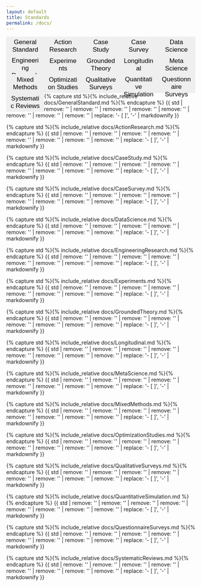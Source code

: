 ```yaml
---
layout: default
title: Standards
permalink: /docs/
---   
```


<html>
<head>
<style>
.tablinks {
  background-color: #inherit;
  color: black;
  float: left;
  border: none;
  outline: none;
  cursor: pointer;
  padding: 4px 10px;
  font-size: 17px;
  height: 50px;
  width: 20%;
}

.tablinks:hover {
  background-color: #ddd;
}

.tab {
  padding-bottom: 130px;
}

.tab button.active {
  background-color: #ccc;
}

.tabcontent {
  color: black;
  display: none;
  padding: 10px 20px;
  height: 100%;
}
</style>
<script src="../form_generator/js/read_standards.js"></script>
<script>
function openStandardFromURL(evt) {
  standardName = getParameterByName('standard')[0].replaceAll('"', '');

  var i, tabcontent, tablinks;
  tabcontent = document.getElementsByClassName("tabcontent");
  for (i = 0; i < tabcontent.length; i++) {
    tabcontent[i].style.display = "none";
  }
  tablinks = document.getElementsByClassName("tablinks");
  for (i = 0; i < tablinks.length; i++) {
    tablinks[i].className = tablinks[i].className.replace(" active", "");
  }
  document.getElementById(standardName).style.display = "block";
  document.getElementById(standardName+'_b').className += " active";
}
</script>
</head>
<body onload="openStandardFromURL(event)">

<div class="tab">
  <button id="GeneralStandard_b"        class="tablinks" onclick="openStandard(event, 'GeneralStandard')">General Standard</button>
  <button id="ActionResearch_b"         class="tablinks" onclick="openStandard(event, 'ActionResearch')">Action Research</button>
  <button id="CaseStudy_b"              class="tablinks" onclick="openStandard(event, 'CaseStudy')">Case Study</button>
  <button id="CaseSurvey_b"             class="tablinks" onclick="openStandard(event, 'CaseSurvey')">Case Survey</button>
  <button id="DataScience_b"            class="tablinks" onclick="openStandard(event, 'DataScience')">Data Science</button>
  <button id="EngineeringResearch_b"    class="tablinks" onclick="openStandard(event, 'EngineeringResearch')">Engineering Research</button>
  <button id="Experiments_b"            class="tablinks" onclick="openStandard(event, 'Experiments')">Experiments</button>
  <button id="GroundedTheory_b"         class="tablinks" onclick="openStandard(event, 'GroundedTheory')">Grounded Theory</button>
  <button id="Longitudinal_b"           class="tablinks" onclick="openStandard(event, 'Longitudinal')">Longitudinal</button>
  <button id="MetaScience_b"            class="tablinks" onclick="openStandard(event, 'MetaScience')">Meta Science </button>
  <button id="MixedMethods_b"           class="tablinks" onclick="openStandard(event, 'MixedMethods')">Mixed Methods </button>
  <button id="OptimizationStudies_b"    class="tablinks" onclick="openStandard(event, 'OptimizationStudies')">Optimization Studies</button>
  <button id="QualitativeSurveys_b"     class="tablinks" onclick="openStandard(event, 'QualitativeSurveys')">Qualitative Surveys</button>
  <button id="QuantitativeSimulation_b" class="tablinks" onclick="openStandard(event, 'QuantitativeSimulation')">Quantitative Simulation</button>
  <button id="QuestionnaireSurveys_b"   class="tablinks" onclick="openStandard(event, 'QuestionnaireSurveys')">Questionnaire Surveys</button>
  <button id="SystematicReviews_b"      class="tablinks" onclick="openStandard(event, 'SystematicReviews')">Systematic Reviews</button>
</div>
<br>
<br>
<div id="GeneralStandard" class="tabcontent">
  <p>
    {% capture std %}{% include_relative docs/GeneralStandard.md %}{% endcapture %}
    {{ std | remove: '<standard name="General Standard">' | remove: '<checklist name="Essential">' | remove: '<checklist name="Desirable">' | remove: '<checklist name="Extraordinary">' | remove: '</checklist>' | remove: '</standard>' | remove: '<footnote>' | remove: '</footnote>' | replace: '- [ ]', '-' | markdownify }}
  </p>
</div>

<div id="ActionResearch" class="tabcontent">
  <p>
    {% capture std %}{% include_relative docs/ActionResearch.md %}{% endcapture %}
    {{ std | remove: '<standard name="Action Research">' | remove: '<checklist name="Essential">' | remove: '<checklist name="Desirable">' | remove: '<checklist name="Extraordinary">' | remove: '</checklist>' | remove: '</standard>' | remove: '<footnote>' | remove: '</footnote>' | replace: '- [ ]', '-' | markdownify }}
  </p>
</div>

<div id="CaseStudy" class="tabcontent">
  <p>
    {% capture std %}{% include_relative docs/CaseStudy.md %}{% endcapture %}
    {{ std | remove: '<standard name="Case Study and Ethnography">' | remove: '<checklist name="Essential">' | remove: '<checklist name="Desirable">' | remove: '<checklist name="Extraordinary">' | remove: '</checklist>' | remove: '</standard>' | remove: '<footnote>' | remove: '</footnote>' | replace: '- [ ]', '-' | markdownify }}
  </p>
</div>

<div id="CaseSurvey" class="tabcontent">
  <p>
    {% capture std %}{% include_relative docs/CaseSurvey.md %}{% endcapture %}
    {{ std | remove: '<standard name="Case Survey">' | remove: '<checklist name="Essential">' | remove: '<checklist name="Desirable">' | remove: '<checklist name="Extraordinary">' | remove: '</checklist>' | remove: '</standard>' | remove: '<footnote>' | remove: '</footnote>' | replace: '- [ ]', '-' | markdownify }}
  </p>
</div>

<div id="DataScience" class="tabcontent">
  <p>
    {% capture std %}{% include_relative docs/DataScience.md %}{% endcapture %}
    {{ std | remove: '<standard name="Data Science">' | remove: '<checklist name="Essential">' | remove: '<checklist name="Desirable">' | remove: '<checklist name="Extraordinary">' | remove: '</checklist>' | remove: '</standard>' | remove: '<footnote>' | remove: '</footnote>' | replace: '- [ ]', '-' | markdownify }}
  </p>
</div>

<div id="EngineeringResearch" class="tabcontent">
  <p>
    {% capture std %}{% include_relative docs/EngineeringResearch.md %}{% endcapture %}
    {{ std | remove: '<standard name="Engineering Methods">' | remove: '<checklist name="Essential">' | remove: '<checklist name="Desirable">' | remove: '<checklist name="Extraordinary">' | remove: '</checklist>' | remove: '</standard>' | remove: '<footnote>' | remove: '</footnote>' | replace: '- [ ]', '-' | markdownify }}
  </p>
</div>

<div id="Experiments" class="tabcontent">
  <p>
    {% capture std %}{% include_relative docs/Experiments.md %}{% endcapture %}
    {{ std | remove: '<standard name="Experiments (with Human Participants)">' | remove: '<checklist name="Essential">' | remove: '<checklist name="Desirable">' | remove: '<checklist name="Extraordinary">' | remove: '</checklist>' | remove: '</standard>' | remove: '<footnote>' | remove: '</footnote>' | replace: '- [ ]', '-' | markdownify }}
  </p>
</div>

<div id="GroundedTheory" class="tabcontent">
  <p>
    {% capture std %}{% include_relative docs/GroundedTheory.md %}{% endcapture %}
    {{ std | remove: '<standard name="Grounded Theory">' | remove: '<checklist name="Essential">' | remove: '<checklist name="Desirable">' | remove: '<checklist name="Extraordinary">' | remove: '</checklist>' | remove: '</standard>' | remove: '<footnote>' | remove: '</footnote>' | replace: '- [ ]', '-' | markdownify }}
  </p>
</div>

<div id="Longitudinal" class="tabcontent">
  <p>
    {% capture std %}{% include_relative docs/Longitudinal.md %}{% endcapture %}
    {{ std | remove: '<standard name="Longitudinal">' | remove: '<checklist name="Essential">' | remove: '<checklist name="Desirable">' | remove: '<checklist name="Extraordinary">' | remove: '</checklist>' | remove: '</standard>' | remove: '<footnote>' | remove: '</footnote>' | replace: '- [ ]', '-' | markdownify }}
  </p>
</div>
<div id="MetaScience" class="tabcontent">
  <p>
    {% capture std %}{% include_relative docs/MetaScience.md %}{% endcapture %}
    {{ std | remove: '<standard name="Meta Science">' | remove: '<checklist name="Essential">' | remove: '<checklist name="Desirable">' | remove: '<checklist name="Extraordinary">' | remove: '</checklist>' | remove: '</standard>' | remove: '<footnote>' | remove: '</footnote>' | replace: '- [ ]', '-' | markdownify }}
  </p>
</div>
<div id="MixedMethods" class="tabcontent">
  <p>
    {% capture std %}{% include_relative docs/MixedMethods.md %}{% endcapture %}
    {{ std | remove: '<standard name="Mixed Methods">' | remove: '<checklist name="Essential">' | remove: '<checklist name="Desirable">' | remove: '<checklist name="Extraordinary">' | remove: '</checklist>' | remove: '</standard>' | remove: '<footnote>' | remove: '</footnote>' | replace: '- [ ]', '-' | markdownify }}
  </p>
</div>

<div id="OptimizationStudies" class="tabcontent">
  <p>
    {% capture std %}{% include_relative docs/OptimizationStudies.md %}{% endcapture %}
    {{ std | remove: '<standard name="Optimization Studies">' | remove: '<checklist name="Essential">' | remove: '<checklist name="Desirable">' | remove: '<checklist name="Extraordinary">' | remove: '</checklist>' | remove: '</standard>' | remove: '<footnote>' | remove: '</footnote>' | replace: '- [ ]', '-' | markdownify }}
  </p>
</div>

<div id="QualitativeSurveys" class="tabcontent">
  <p>
    {% capture std %}{% include_relative docs/QualitativeSurveys.md %}{% endcapture %}
    {{ std | remove: '<standard name="Qualitative Surveys (Interview Studies)">' | remove: '<checklist name="Essential">' | remove: '<checklist name="Desirable">' | remove: '<checklist name="Extraordinary">' | remove: '</checklist>' | remove: '</standard>' | remove: '<footnote>' | remove: '</footnote>' | replace: '- [ ]', '-' | markdownify }}
  </p>
</div>

<div id="QuantitativeSimulation" class="tabcontent">
  <p>
    {% capture std %}{% include_relative docs/QuantitativeSimulation.md %}{% endcapture %}
    {{ std | remove: '<standard name="Simulation">' | remove: '<checklist name="Essential">' | remove: '<checklist name="Desirable">' | remove: '<checklist name="Extraordinary">' | remove: '</checklist>' | remove: '</standard>' | remove: '<footnote>' | remove: '</footnote>' | replace: '- [ ]', '-' | markdownify }}
  </p>
</div>

<div id="QuestionnaireSurveys" class="tabcontent">
  <p>
    {% capture std %}{% include_relative docs/QuestionnaireSurveys.md %}{% endcapture %}
    {{ std | remove: '<standard name="Questionnaire Surveys">' | remove: '<checklist name="Essential">' | remove: '<checklist name="Desirable">' | remove: '<checklist name="Extraordinary">' | remove: '</checklist>' | remove: '</standard>' | remove: '<footnote>' | remove: '</footnote>' | replace: '- [ ]', '-' | markdownify }}
  </p>
</div>

<div id="SystematicReviews" class="tabcontent">
  <p>
    {% capture std %}{% include_relative docs/SystematicReviews.md %}{% endcapture %}
    {{ std | remove: '<standard name="Systematic Reviews">' | remove: '<checklist name="Essential">' | remove: '<checklist name="Desirable">' | remove: '<checklist name="Extraordinary">' | remove: '</checklist>' | remove: '</standard>' | remove: '<footnote>' | remove: '</footnote>' | replace: '- [ ]', '-' | markdownify }}
  </p>
</div>

<script>
function openStandard(evt, standardName) {
  var i, tabcontent, tablinks;

  tabcontent = document.getElementsByClassName("tabcontent");
  for (i = 0; i < tabcontent.length; i++) {
    tabcontent[i].style.display = "none";
  }
  tablinks = document.getElementsByClassName("tablinks");
  for (i = 0; i < tablinks.length; i++) {
    tablinks[i].className = tablinks[i].className.replace(" active", "");
  }
  document.getElementById(standardName).style.display = "block";
  evt.currentTarget.className += " active";
  window.history.replaceState('', '', '?standard='+standardName);
}
</script>
   
</body>
</html> 
